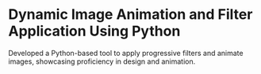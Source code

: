# Dynamic Image Animation and Filter Application Using Python
 Developed a Python-based tool to apply progressive filters and animate images, showcasing proficiency in design and animation.
